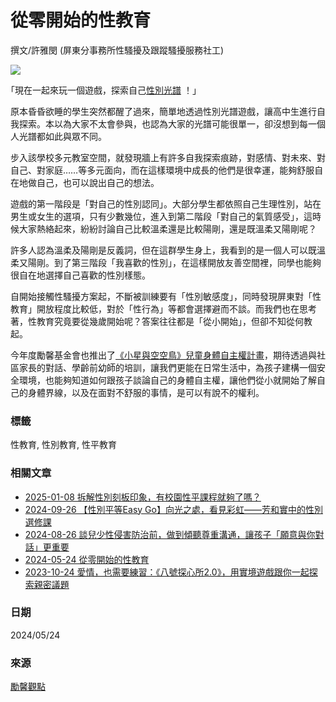 # 從零開始的性教育

撰文/許雅閔 (屏東分事務所性騷擾及跟蹤騷擾服務社工)

![](https://www.goh.org.tw/wp-content/uploads/2024/05/圖片1.jpg)

｢現在一起來玩一個遊戲，探索自己[性別光譜](https://scitechvista.nat.gov.tw/Article/C000003/detail?ID=1e78122f-aecf-4b95-8276-bc600fe15b5a) ！｣

原本昏昏欲睡的學生突然都醒了過來，簡單地透過性別光譜遊戲，讓高中生進行自我探索。本以為大家不太會參與，也認為大家的光譜可能很單一，卻沒想到每一個人光譜都如此與眾不同。

步入該學校多元教室空間，就發現牆上有許多自我探索痕跡，對感情、對未來、對自己、對家庭……等多元面向，而在這樣環境中成長的他們是很幸運，能夠舒服自在地做自己，也可以說出自己的想法。

遊戲的第一階段是「對自己的性別認同」。大部分學生都依照自己生理性別，站在男生或女生的選項，只有少數幾位，進入到第二階段「對自己的氣質感受」，這時候大家熱絡起來，紛紛討論自己比較溫柔還是比較陽剛，還是既溫柔又陽剛呢？

許多人認為溫柔及陽剛是反義詞，但在這群學生身上，我看到的是一個人可以既溫柔又陽剛。到了第三階段「我喜歡的性別」，在這樣開放友善空間裡，同學也能夠很自在地選擇自己喜歡的性別樣態。

自開始接觸性騷擾方案起，不斷被訓練要有「性別敏感度」，同時發現屏東對「性教育」開放程度比較低，對於「性行為」等都會選擇避而不談。而我們也在思考著，性教育究竟要從幾歲開始呢？答案往往都是「從小開始」，但卻不知從何教起。

今年度勵馨基金會也推出了[《小星與空空鳥》兒童身體自主權計畫](https://www.goh.org.tw/perspectives/protectchild2-0/)，期待透過與社區家長的對話、學齡前幼師的培訓，讓我們更能在日常生活中，為孩子建構一個安全環境，也能夠知道如何跟孩子談論自己的身體自主權，讓他們從小就開始了解自己的身體界線，以及在面對不舒服的事情，是可以有說不的權利。

### 標籤
性教育, 性別教育, 性平教育

### 相關文章
- [2025-01-08 拆解性別刻板印象，有校園性平課程就夠了嗎？](https://www.goh.org.tw/perspectives/gender-equality-education/)
- [2024-09-26 【性別平等Easy Go】向光之處，看見彩虹——芳和實中的性別選修課](https://www.goh.org.tw/perspectives/fanghe-experimental-high-school/)
- [2024-08-26 談兒少性侵害防治前，做到傾聽尊重溝通，讓孩子「願意與你對話」更重要](https://www.goh.org.tw/perspectives/parent-child-communication-is-a-crucial-prerequisite-for-preventing-child-sexual-abuse/)
- [2024-05-24 從零開始的性教育](https://www.goh.org.tw/perspectives/start-from-scratch/)
- [2023-10-24 愛情，也需要練習：《八號探心所2.0》，用實境遊戲跟你一起探索親密議題](https://www.goh.org.tw/perspectives/gameno8-relationship/)  

### 日期
2024/05/24

### 來源
[勵馨觀點](https://www.goh.org.tw/perspectives/)